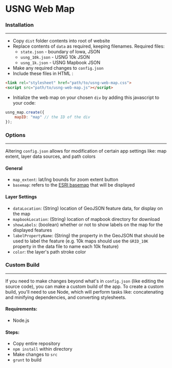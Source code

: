# USNG Web Map

### Installation 
***
* Copy `dist` folder contents into root of website
* Replace contents of `data` as required, keeping filenames. Required files:
    * `state.json` - boundary of Iowa, JSON
    * `usng_10k.json` - USNG 10k JSON
    * `usng_1k.json` - USNG Mapbook JSON
* Make any required changes to `config.json`
* Include these files in HTML :

```HTML  
<link rel="stylesheet" href="path/to/usng-web-map.css">
<script src="path/to/usng-web-map.js"></script> 
```
* Initialize the web map on your chosen `div` by adding this javascript to your code:
```Javascript 
usng_map.create({
    mapID: "map" // the ID of the div
});
```

### Options
***
Altering `config.json` allows for modification of certain app settings like: map extent, layer data sources, and path colors

#### General
* `map_extent`: lat/lng bounds for zoom extent button
* `basemap`: refers to the [ESRI basemap](https://esri.github.io/esri-leaflet/api-reference/layers/basemap-layer.html) that will be displayed

#### Layer Settings
* `dataLocation`: (String) location of GeoJSON feature data, for display on the map
* `mapbookLocation`: (String) location of mapbook directory for download
* `showLabels`: (boolean) whether or not to show labels on the map for the displayed features
* `labelPropertyName`: (String) the property in the GeoJSON that should be used to label the feature (e.g. 10k maps should use the `GRID_10K` property in the data file to name each 10k feature)
* `color`: the layer's path stroke color 

### Custom Build
***
If you need to make changes beyond what's in `config.json` (like editing the source code), you can make a custom build of the app. To create a custom build, you'll need to use Node, which will perform tasks like: concatenating and minifying dependencies, and converting stylesheets. 

#### Requirements:
* Node.js

#### Steps:
* Copy entire repository
* `npm install` within directory
* Make changes to `src`
* `grunt` to build 
